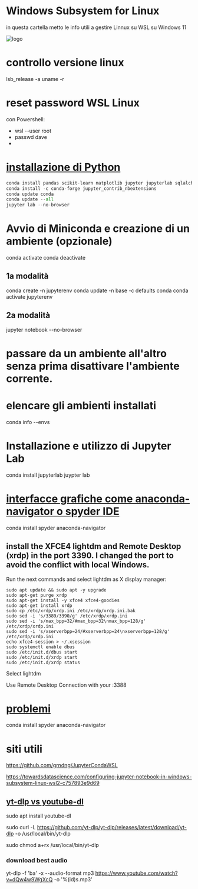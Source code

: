 # Windows Subsystem for Linux 

in questa cartella metto le info utili a gestire Linnux su WSL su Windows 11


![logo](https://www.somagnews.com/wp-content/uploads/2021/10/Microsoft-10-696x261.jpg)

# controllo versione linux
lsb_release -a
uname -r

# reset password WSL Linux
con Powershell:
* wsl --user root
* passwd dave
* 



# [installazione di Python](https://towardsdatascience.com/configuring-jupyter-notebook-in-windows-subsystem-linux-wsl2-c757893e9d69)
```python
conda install pandas scikit-learn matplotlib jupyter jupyterlab sqlalchemy seaborn pip git 
conda install -c conda-forge jupyter_contrib_nbextensions 
conda update conda 
conda update --all 
jupyter lab --no-browser 
```


# Avvio di Miniconda e creazione di un ambiente (opzionale) 
conda activate
conda deactivate

## 1a modalità
conda create -n jupyterenv
conda update -n base -c defaults conda
conda activate jupyterenv

## 2a modalità
jupyter notebook --no-browser 


# passare da un ambiente all'altro senza prima disattivare l'ambiente corrente. 

# elencare gli ambienti installati
conda info --envs

# Installazione e utilizzo di Jupyter Lab 
conda install jupyterlab
juypter lab

#  [interfacce grafiche come anaconda-navigator o spyder IDE](https://towardsdatascience.com/configuring-jupyter-notebook-in-windows-subsystem-linux-wsl2-c757893e9d69)
conda install spyder anaconda-navigator 

## install the XFCE4 lightdm and Remote Desktop (xrdp) in the port 3390. I changed the port to avoid the conflict with local Windows.

Run the next commands and select lightdm as X display manager:

	sudo apt update && sudo apt -y upgrade
	sudo apt-get purge xrdp
	sudo apt-get install -y xfce4 xfce4-goodies
	sudo apt-get install xrdp
	sudo cp /etc/xrdp/xrdp.ini /etc/xrdp/xrdp.ini.bak
	sudo sed -i 's/3389/3390/g' /etc/xrdp/xrdp.ini
	sudo sed -i 's/max_bpp=32/#max_bpp=32\nmax_bpp=128/g' /etc/xrdp/xrdp.ini
	sudo sed -i 's/xserverbpp=24/#xserverbpp=24\nxserverbpp=128/g' /etc/xrdp/xrdp.ini
	echo xfce4-session > ~/.xsession
	sudo systemctl enable dbus
	sudo /etc/init.d/dbus start
	sudo /etc/init.d/xrdp start
	sudo /etc/init.d/xrdp status

Select lightdm

Use Remote Desktop Connection with your <IP Address>:3388

# [problemi](https://towardsdatascience.com/configuring-jupyter-notebook-in-windows-subsystem-linux-wsl2-c757893e9d69)

conda install spyder anaconda-navigator 

# siti utili

https://github.com/grndng/JupyterCondaWSL

https://towardsdatascience.com/configuring-jupyter-notebook-in-windows-subsystem-linux-wsl2-c757893e9d69

## [yt-dlp vs youtube-dl](https://linuxconfig.org/yt-dlp-vs-youtube-dl)
	
sudo apt install youtube-dl
	
sudo curl -L https://github.com/yt-dlp/yt-dlp/releases/latest/download/yt-dlp -o /usr/local/bin/yt-dlp
	
sudo chmod a+rx /usr/local/bin/yt-dlp
	
### download best audio
	
yt-dlp -f 'ba' -x --audio-format mp3 https://www.youtube.com/watch?v=dQw4w9WgXcQ -o '%(id)s.mp3'
